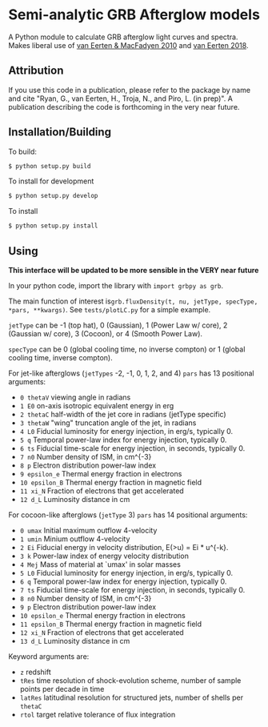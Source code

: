 # Semi-analytic GRB Afterglow models

A Python module to calculate GRB afterglow light curves and spectra. Makes liberal use of [van Eerten & MacFadyen 2010](https://arxiv.org/abs/1006.5125) and [van Eerten 2018](https://arxiv.org/abs/1801.01848).

## Attribution

If you use this code in a publication, please refer to the package by name and cite "Ryan, G., van Eerten, H., Troja, N., and Piro, L. (in prep)". A publication describing the code is forthcoming in the very near future.

## Installation/Building

To build:

```bash
$ python setup.py build
```

To install for development

```bash
$ python setup.py develop
```

To install

```bash
$ python setup.py install
```

## Using

**This interface will be updated to be more sensible in the VERY near future**

In your python code, import the library with `import grbpy as grb`.  

The main function of interest is`grb.fluxDensity(t, nu, jetType, specType, *pars, **kwargs)`.  See `tests/plotLC.py` for a simple example.

`jetType` can be -1 (top hat), 0 (Gaussian), 1 (Power Law w/ core), 2 (Gaussian w/ core), 3 (Cocoon), or 4 (Smooth Power Law).  

`specType` can be 0 (global cooling time, no inverse compton) or 1 (global cooling time, inverse compton).

For jet-like afterglows (`jetTypes` -2, -1, 0, 1, 2, and 4) `pars` has 13 positional arguments:
- `0 thetaV` viewing angle in radians
- `1 E0` on-axis isotropic equivalent energy in erg
- `2 thetaC` half-width of the jet core in radians (jetType specific)
- `3 thetaW` "wing" truncation angle of the jet, in radians
- `4 L0` Fiducial luminosity for energy injection, in erg/s, typically 0.
- `5 q` Temporal power-law index for energy injection, typically 0.
- `6 ts` Fiducial time-scale for energy injection, in seconds, typically 0.
- `7 n0` Number density of ISM, in cm^{-3}
- `8 p` Electron distribution power-law index
- `9 epsilon_e` Thermal energy fraction in electrons
- `10 epsilon_B` Thermal energy fraction in magnetic field
- `11 xi_N` Fraction of electrons that get accelerated
- `12 d_L` Luminosity distance in cm

For cocoon-like afterglows (`jetType` 3) `pars` has 14 positional arguments:
- `0 umax` Initial maximum outflow 4-velocity
- `1 umin` Minium outflow 4-velocity
- `2 Ei` Fiducial energy in velocity distribution, E(>u) = Ei * u^{-k}.
- `3 k` Power-law index of energy velocity distribution  
- `4 Mej` Mass of material at `umax' in solar masses
- `5 L0` Fiducial luminosity for energy injection, in erg/s, typically 0.
- `6 q` Temporal power-law index for energy injection, typically 0.
- `7 ts` Fiducial time-scale for energy injection, in seconds, typically 0.
- `8 n0` Number density of ISM, in cm^{-3}
- `9 p` Electron distribution power-law index
- `10 epsilon_e` Thermal energy fraction in electrons
- `11 epsilon_B` Thermal energy fraction in magnetic field
- `12 xi_N` Fraction of electrons that get accelerated
- `13 d_L` Luminosity distance in cm

Keyword arguments are:
- `z` redshift
- `tRes` time resolution of shock-evolution scheme, number of sample points per decade in time
- `latRes` latitudinal resolution for structured jets, number of shells per `thetaC`
- `rtol` target relative tolerance of flux integration



